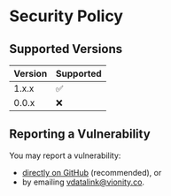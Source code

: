 # Security Policy

## Supported Versions

| Version | Supported          |
| ------- | ------------------ |
| 1.x.x   | :white_check_mark: |
| 0.0.x   | :x:                |

## Reporting a Vulnerability

You may report a vulnerability:

- [directly on GitHub](https://github.com/knokbak/vDATALINK/security/advisories/new) (recommended), or
- by emailing vdatalink@vionity.co.
